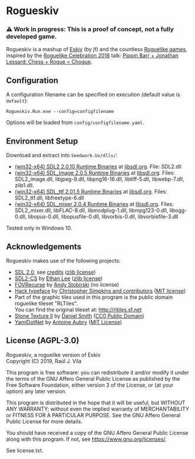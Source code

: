 # Rogueskiv

### ⚠️ Work in progress: This is a proof of concept, not a fully developed game.

Rogueskiv is a mashup of [Eskiv](https://duckduckgo.com/?q=%22eskiv%22&t=ffab&ia=web) (by jf) and the countless [Roguelike games](https://www.reddit.com/r/roguelikedev/), inspired by the [Roguelike Celebration 2018](https://roguelike.club/event2018.html) talk: [Pippin Barr + Jonathan Lessard: Chess + Rogue = Chogue](https://www.youtube.com/watch?v=l1YEJBKehAY).

## Configuration

A configuration filename can be specified on execution (default value is `default`):

```Rogueskiv.Run.exe --config=configfilename```

Options will be loaded from `config/configfilename.yaml`.

## Environment Setup

Download and extract into `Seedwork.Ux/dlls/`:

- [(win32-x64) SDL2 2.0.10 Runtime Binaries](https://www.libsdl.org/release/SDL2-2.0.10-win32-x64.zip) at [libsdl.org](https://www.libsdl.org/download-2.0.php). File: SDL2.dll
- [(win32-x64) SDL_Image 2.0.5 Runtime Binaries](https://www.libsdl.org/projects/SDL_image/release/SDL2_image-2.0.5-win32-x64.zip) at [libsdl.org](https://www.libsdl.org/projects/SDL_image/). Files: SDL2_image.dll, libjpeg-9.dll, libpng16-16.dll, libtiff-5.dll, libwebp-7.dll, zlib1.dll.
- [(win32-x64) SDL_ttf 2.01.5 Runtime Binaries](https://www.libsdl.org/projects/SDL_ttf/release/SDL2_ttf-2.0.15-win32-x64.zip) at [libsdl.org](https://www.libsdl.org/projects/SDL_ttf/). Files: SDL2_ttf.dll, libfreetype-6.dll
- [(win32-x64) SDL_mixer 2.0.4 Runtime Binaries](https://www.libsdl.org/projects/SDL_mixer/release/SDL2_mixer-2.0.4-win32-x64.zip) at [libsdl.org](https://www.libsdl.org/projects/SDL_mixer/). Files: SDL2_mixer.dll, libFLAC-8.dll, libmodplug-1.dll, libmpg123-0.dll, libogg-0.dll, libopus-0.dll, libopusfile-0.dll, libvorbis-0.dll, libvorbisfile-3.dll

Tested only in Windows 10.

## Acknowledgements

Rogueskiv makes use of the following projects:

- [SDL 2.0](https://www.libsdl.org/index.php), see [credits](https://www.libsdl.org/credits.php) ([zlib license](https://www.libsdl.org/license.php))
- [SDL2-CS](https://github.com/flibitijibibo/SDL2-CS) by [Ethan Lee](http://www.flibitijibibo.com/) ([zlib license](https://github.com/flibitijibibo/SDL2-CS/blob/master/LICENSE))
- [FOVRecurse](https://github.com/AndyStobirski/RogueLike) by [Andy Stobirski](http://www.evilscience.co.uk/) (no license)
- [Hack typeface](https://sourcefoundry.org/hack/) by [Christopher Simpkins and contributors](https://github.com/source-foundry/Hack/blob/master/docs/CONTRIBUTORS.md) ([MIT license](https://github.com/source-foundry/Hack/blob/master/LICENSE.md))
- Part of the graphic tiles used in this program is the public domain roguelike tileset "RLTiles".  
  You can find the original tileset at: <http://rltiles.sf.net>
- [Stone Texture II](https://www.publicdomainpictures.net/en/view-image.php?image=67696&picture=stone-texture-ii) by [Daniel Smith](http://artistfire.deviantart.com/) ([CC0 Public Domain](https://www.publicdomainpictures.net/en/view-image.php?image=67696&picture=stone-texture-ii#image_text))
- [YamlDotNet](https://github.com/aaubry/YamlDotNet) by [Antoine Aubry](https://www.aaubry.net/) ([MIT License](https://github.com/aaubry/YamlDotNet/blob/master/LICENSE.txt))

## License (AGPL-3.0)

Rogueskiv, a roguelike version of Eskiv  
Copyright (C) 2019, Raúl J. Vila

This program is free software: you can redistribute it and/or modify
it under the terms of the GNU Affero General Public License as published by
the Free Software Foundation, either version 3 of the License, or
(at your option) any later version.

This program is distributed in the hope that it will be useful,
but WITHOUT ANY WARRANTY; without even the implied warranty of
MERCHANTABILITY or FITNESS FOR A PARTICULAR PURPOSE.  See the
GNU Affero General Public License for more details.

You should have received a copy of the GNU Affero General Public License
along with this program.  If not, see <https://www.gnu.org/licenses/>.

See license.txt.
